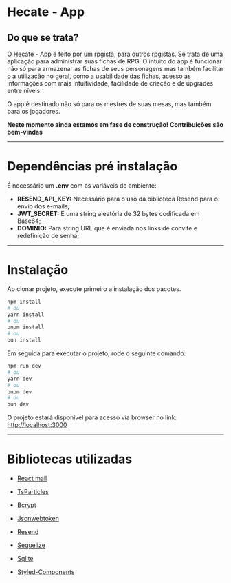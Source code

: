 # Hecate - App

## Do que se trata?

O Hecate - App é feito por um rpgista, para outros rpgistas. Se trata de uma aplicação para administrar suas fichas de RPG. O intuito do app é funcionar não só para armazenar as fichas de seus personagens mas também facilitar o a utilização no geral, como a usabilidade das fichas, acesso as informações com mais intuitividade, facilidade de criação e de upgrades entre níveis.

O app é destinado não só para os mestres de suas mesas, mas também para os jogadores.

**Neste momento ainda estamos em fase de construção! Contribuições são bem-vindas**

----

# Dependências pré instalação

É necessário um **.env** com as variáveis de ambiente:

- **RESEND_API_KEY:** Necessário para o uso da biblioteca Resend para o envio dos e-mails;
- **JWT_SECRET:** É uma string aleatória de 32 bytes codificada em Base64;
- **DOMINIO:** Para string URL que é enviada nos links de convite e redefinição de senha;

---

# Instalação

Ao clonar projeto, execute primeiro a instalação dos pacotes.

```bash
npm install
# ou
yarn install
# ou
pnpm install
# ou
bun install
```

Em seguida para executar o projeto, rode o seguinte comando: 

```bash
npm run dev
# ou
yarn dev
# ou
pnpm dev
# ou
bun dev
```

O projeto estará disponível para acesso via browser no link: [http://localhost:3000](http://localhost:3000)

---

# Bibliotecas utilizadas

- [React mail](https://react.email)

- [TsParticles](https://particles.js.org)

- [Bcrypt](https://www.npmjs.com/package/bcrypt)

- [Jsonwebtoken](https://www.npmjs.com/package/jsonwebtoken)

- [Resend](https://www.resend.com/home)

- [Sequelize](http://sequelize.org)

- [Sqlite](https://www.npmjs.com/package/sqlite3)

- [Styled-Components](https://styled-components.com)
  
  
